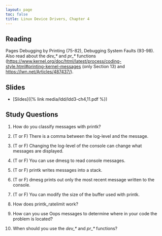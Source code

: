 ```yaml
---
layout: page
toc: false
title: Linux Device Drivers, Chapter 4
---
```


## Reading

Pages Debugging by Printing (75-82), Debugging System Faults (93-98).  Also read about the *dev_\** and *pr_\** functions (<https://www.kernel.org/doc/html/latest/process/coding-style.html#printing-kernel-messages> (only Section 13) and <https://lwn.net/Articles/487437/>). 

## Slides
* [Slides]({% link media/ldd/ldd3-ch4,11.pdf %})

## Study Questions

1. How do you classify messages with printk?

2. (T or F) There is a comma between the log-level and the message.

3. (T or F) Changing the log-level of the console can change what messages are displayed.

4. (T or F) You can use dmesg to read console messages.

5. (T or F) printk writes messages into a stack.

6. (T or F) dmesg prints out only the most recent message written to the console.

7. (T or F) You can modify the size of the buffer used with printk.

8. How does printk_ratelimit work?

9. How can you use Oops messages to determine where in your code the problem is located?

10. When should you use the *dev_\** and *pr_\** functions?